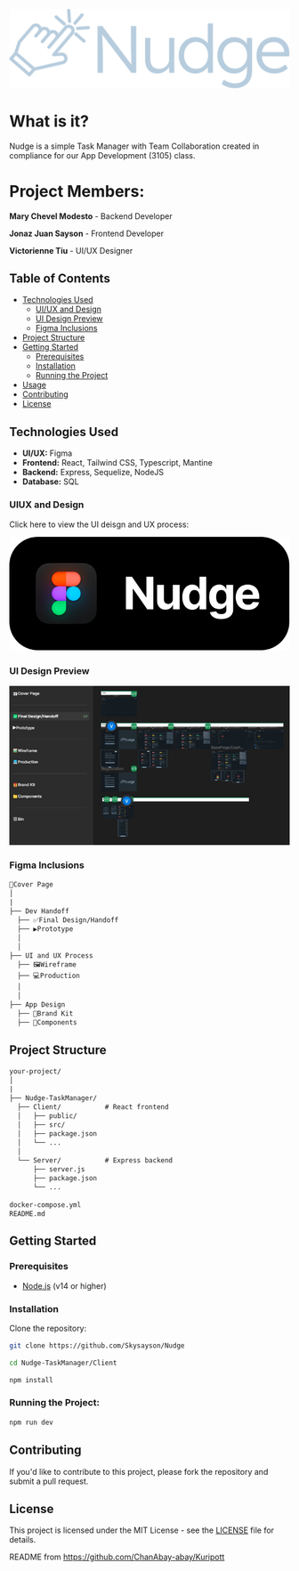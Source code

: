 ![Alt text](https://github.com/Skysayson/Nudge/blob/stable/Nudge-TaskManager/client/src/assets/Group%201.svg) <br>

# What is it?
Nudge is a simple Task Manager with Team Collaboration created in compliance for our App Development (3105) class.

# Project Members:
**Mary Chevel Modesto** - Backend Developer

**Jonaz Juan Sayson** - Frontend Developer

**Victorienne Tiu** - UI/UX Designer 

## Table of Contents

- [Technologies Used](#technologies-used)
  - [UI/UX and Design](#uiux-and-design)
  - [UI Design Preview](#ui-design-preview)
  - [Figma Inclusions](#figma-inclusions)
- [Project Structure](#project-structure)
- [Getting Started](#getting-started)
  - [Prerequisites](#prerequisites)
  - [Installation](#installation)
  - [Running the Project](#running-the-project)
- [Usage](#usage)
- [Contributing](#contributing)
- [License](#license)

## Technologies Used
- **UI/UX:** Figma
- **Frontend:** React, Tailwind CSS, Typescript, Mantine
- **Backend:** Express, Sequelize, NodeJS
- **Database:** SQL

### UIUX and Design

Click here to view the UI deisgn and UX process:

<a href="https://www.figma.com/design/KNiUcVvqErx09mbVHYZ2QI/nudge?node-id=2-4&t=1RhZCWnfLu7DzAq4-1"><img algin="center" src="https://github.com/Skysayson/Nudge/blob/stable/Nudge-TaskManager/client/src/assets/figmabutton.svg"></img></a>

### UI Design Preview 
<img algin="center" src="https://github.com/Skysayson/Nudge/blob/stable/Nudge-TaskManager/client/src/assets/preview.jpg"></img>

### Figma Inclusions

```
👀Cover Page
│
|
├── Dev Handoff
  ├── ✅Final Design/Handoff
  ├── ▶️Prototype
  │   
  │
├── UI and UX Process
  ├── 🖼️Wireframe
  ├── 💻Production
  │   
  │
├── App Design
  ├── 🎁Brand Kit
  ├── 📁Components
```

## Project Structure

```
your-project/
│
|
├── Nudge-TaskManager/
  ├── Client/           # React frontend
  │   ├── public/
  │   ├── src/
  │   ├── package.json
  │   └── ...
  │
  └── Server/           # Express backend
      ├── server.js
      ├── package.json
      └── ...

docker-compose.yml
README.md
```

## Getting Started

### Prerequisites

- [Node.js](https://nodejs.org/) (v14 or higher)

### Installation

Clone the repository:

```bash
git clone https://github.com/Skysayson/Nudge
```

```bash
cd Nudge-TaskManager/Client
```

```bash
npm install
```

### Running the Project:

```bash
npm run dev
```

## Contributing

If you'd like to contribute to this project, please fork the repository and submit a pull request.

## License

This project is licensed under the MIT License - see the [LICENSE](LICENSE) file for details.

README from https://github.com/ChanAbay-abay/Kuripott
